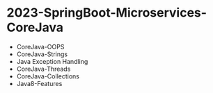 # 2023-SpringBoot-Microservices-CoreJava

* CoreJava-OOPS
* CoreJava-Strings
* Java Exception Handling
* CoreJava-Threads
* CoreJava-Collections
* Java8-Features


